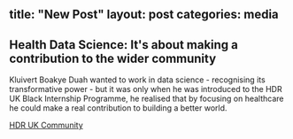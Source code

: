 title:  "New Post"
layout: post
categories: media
---

## Health Data Science: It's about making a contribution to the wider community

Kluivert Boakye Duah wanted to work in data science - recognising its transformative power - but it was only when he was introduced to the HDR UK Black Internship Programme, he realised that by focusing on healthcare he could make a real contribution to building a better world.


[HDR UK Community](https://www.hdruk.ac.uk/news/health-data-science-its-about-making-a-contribution-to-the-wider-community/)
